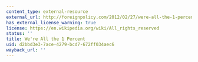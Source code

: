 ```yaml
---
content_type: external-resource
external_url: http://foreignpolicy.com/2012/02/27/were-all-the-1-percent/
has_external_license_warning: true
license: https://en.wikipedia.org/wiki/All_rights_reserved
status: ''
title: We're All the 1 Percent
uid: d2bbd3e3-7ace-4279-bcd7-672ff034aec6
wayback_url: ''
---
```


